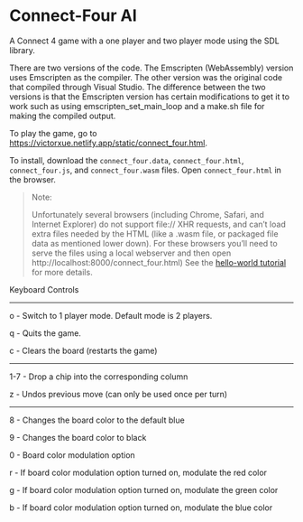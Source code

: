 # Connect-Four AI
A Connect 4 game with a one player and two player mode using the SDL library.

There are two versions of the code. The Emscripten (WebAssembly) version uses Emscripten as the compiler. The other version was the original code that compiled through Visual Studio. The difference between the two versions is that the Emscripten version has certain modifications to get it to work such as using emscripten_set_main_loop and a make.sh file for making the compiled output.

To play the game, go to https://victorxue.netlify.app/static/connect_four.html.

To install, download the `connect_four.data`, `connect_four.html`, `connect_four.js`, and `connect_four.wasm` files. Open `connect_four.html` in the browser.

> Note:
> 
> Unfortunately several browsers (including Chrome, Safari, and Internet Explorer) do not support file:// XHR requests, and can’t load extra files needed by the HTML (like a .wasm file, or packaged file data as mentioned lower down). For these browsers you’ll need to serve the files using a local webserver and then open http://localhost:8000/connect_four.html) See the [hello-world tutorial](https://emscripten.org/docs/getting_started/Tutorial.html#tutorial) for more details.




Keyboard Controls

------------

o - Switch to 1 player mode. Default mode is 2 players.

q - Quits the game.

c - Clears the board (restarts the game)

------------

1-7 - Drop a chip into the corresponding column

z - Undos previous move (can only be used once per turn)

-----------

8 - Changes the board color to the default blue

9 - Changes the board color to black

0 - Board color modulation option

r - If board color modulation option turned on, modulate the red color

g - If board color modulation option turned on, modulate the green color

b - If board color modulation option turned on, modulate the blue color




